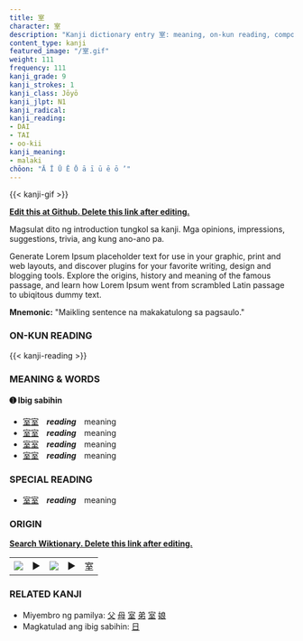 ```yaml
---
title: 室
character: 室
description: "Kanji dictionary entry 室: meaning, on-kun reading, compounds, origin, related kanji"
content_type: kanji
featured_image: "/室.gif"
weight: 111
frequency: 111
kanji_grade: 9
kanji_strokes: 1
kanji_class: Jōyō
kanji_jlpt: N1
kanji_radical: 
kanji_reading: 
- DAI
- TAI
- oo-kii
kanji_meaning:
- malaki
chōon: "Ā Ī Ū Ē Ō ā ī ū ē ō ’"
---
```

[//]: # (Don't edit the line below. Kanji animated GIF code is automatically generated.)
{{< kanji-gif >}}

[//]: # (Edit below this line.)

**[Edit this at Github. Delete this link after editing.](https://github.com/tim0g/tim/tree/main/content/kanji/室/index.md)**

Magsulat dito ng introduction tungkol sa kanji. Mga opinions, impressions, suggestions, trivia, ang kung ano-ano pa.

Generate Lorem Ipsum placeholder text for use in your graphic, print and web layouts, and discover plugins for your favorite writing, design and blogging tools. Explore the origins, history and meaning of the famous passage, and learn how Lorem Ipsum went from scrambled Latin passage to ubiqitous dummy text.
 
**Mnemonic:** "Maikling sentence na makakatulong sa pagsaulo."

### ON-KUN READING

[//]: # (Don't edit the line below. ON-KUN READING code is automatically generated.)
{{< kanji-reading >}}

### MEANING & WORDS

#### ➊ **Ibig sabihin**
  - [室](../室)[室](../室)　***reading***　meaning
  - [室](../室)[室](../室)　***reading***　meaning
  - [室](../室)[室](../室)　***reading***　meaning
  - [室](../室)[室](../室)　***reading***　meaning

### SPECIAL READING
  - [室](../室)[室](../室)　***reading***　meaning

### ORIGIN

**[Search Wiktionary. Delete this link after editing.](https://wiktionary.org/wiki/室)**
<table class="kanji-table"><tr><td>
<img src="60px-室-bronze.svg.png">
</td><td>▶</td><td>
<img src="60px-室-oracle.svg.png">
</td><td>▶</td>
<td class="kanji-origin">室</td>
</tr></table>

### RELATED KANJI
- Miyembro ng pamilya: [父](../父) [母](../母) [室](../室) [弟](../弟) [室](../室) [娘](../娘)
- Magkatulad ang ibig sabihin: [日](../日)
